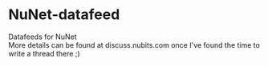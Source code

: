 # NuNet-datafeed

Datafeeds for NuNet  
More details can be found at discuss.nubits.com once I've found the time to write a thread there ;)